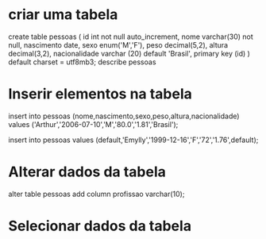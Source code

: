 # criar uma tabela

create table pessoas (
id int not null auto_increment, <!--Parametro, definição e preencfimento automatico / único -->
nome varchar(30) not null,
nascimento date, <!-- Parametros e definição--> 
sexo enum('M','F'),
peso decimal(5,2),
altura decimal(3,2),
nacionalidade varchar (20) default 'Brasil',
primary key (id)
) default charset = utf8mb3;
describe pessoas <!-- Escrever na tabela-->

# Inserir elementos na tabela

insert into pessoas <!-- inserir na tabela  -->
(nome,nascimento,sexo,peso,altura,nacionalidade) <!-- parametros  -->
values
('Arthur','2006-07-10','M','80.0','1.81','Brasil'); <!-- Valores -->

<!-- Simplificado -->
insert into pessoas values <!-- valores na mesma posição da tabela -->
(default,'Emylly','1999-12-16','F','72','1.76',default);

# Alterar dados da tabela

alter table pessoas <!-- Alterar tabela-->
add column profissao varchar(10); <!-- Adicionar coluna-->


# Selecionar dados da tabela




